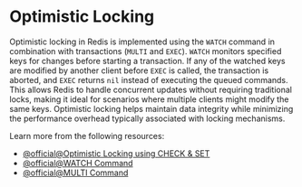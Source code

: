 # Optimistic Locking

Optimistic locking in Redis is implemented using the `WATCH` command in combination with transactions (`MULTI` and `EXEC`). `WATCH` monitors specified keys for changes before starting a transaction. If any of the watched keys are modified by another client before `EXEC` is called, the transaction is aborted, and `EXEC` returns `nil` instead of executing the queued commands. This allows Redis to handle concurrent updates without requiring traditional locks, making it ideal for scenarios where multiple clients might modify the same keys. Optimistic locking helps maintain data integrity while minimizing the performance overhead typically associated with locking mechanisms.

Learn more from the following resources:

- [@official@Optimistic Locking using CHECK & SET](https://redis.io/docs/latest/develop/interact/transactions/#optimistic-locking-using-check-and-set)
- [@official@WATCH Command](https://redis.io/docs/latest/commands/watch/)
- [@official@MULTI Command](https://redis.io/docs/latest/commands/multi/)